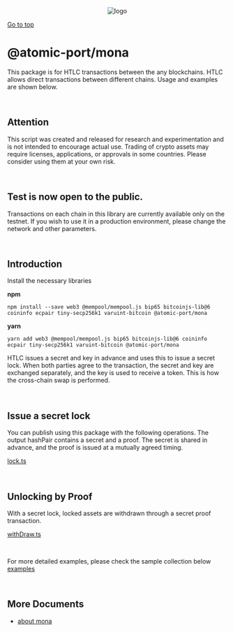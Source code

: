 <div align="center">
<picture>
  <source media="(prefers-color-scheme: dark)" srcset="https://user-images.githubusercontent.com/47295014/218366041-d07fdf06-1b72-4c6d-8fa2-89dc8266553d.png">
  <source media="(prefers-color-scheme: light)" srcset="https://user-images.githubusercontent.com/47295014/218366194-eee5969d-3c4c-4445-9303-5368c66aac9a.png">
  <img alt="logo" src="https://user-images.githubusercontent.com/47295014/218366194-eee5969d-3c4c-4445-9303-5368c66aac9a.png">
</picture>
</div>

[Go to top](#../../README.md)

# @atomic-port/mona

This package is for HTLC transactions between the any blockchains. HTLC allows direct transactions between different chains. Usage and examples are shown below.

<br>

## Attention

This script was created and released for research and experimentation and is not intended to encourage actual use.
Trading of crypto assets may require licenses, applications, or approvals in some countries.
Please consider using them at your own risk.

<br>

## Test is now open to the public.

Transactions on each chain in this library are currently available only on the testnet.
If you wish to use it in a production environment, please change the network and other parameters.

<br>

## Introduction

Install the necessary libraries

**npm**

```
npm install --save web3 @mempool/mempool.js bip65 bitcoinjs-lib@6 coininfo ecpair tiny-secp256k1 varuint-bitcoin @atomic-port/mona
```

**yarn**

```
yarn add web3 @mempool/mempool.js bip65 bitcoinjs-lib@6 coininfo ecpair tiny-secp256k1 varuint-bitcoin @atomic-port/mona
```

HTLC issues a secret and key in advance and uses this to issue a secret lock.
When both parties agree to the transaction, the secret and key are exchanged separately, and the key is used to receive a token. This is how the cross-chain swap is performed.

<br>

## Issue a secret lock

You can publish using this package with the following operations.
The output hashPair contains a secret and a proof. The secret is shared in advance, and the proof is issued at a mutually agreed timing.

[lock.ts](../../examples/mona/src/lock.ts)

<br>

## Unlocking by Proof

With a secret lock, locked assets are withdrawn through a secret proof transaction.

[withDraw.ts](../../examples/mona/src/withDraw.ts)

<br>

For more detailed examples, please check the sample collection below
[examples](examples/README.md)

<br>

## More Documents

- [about mona](https://monacoin.org/)
